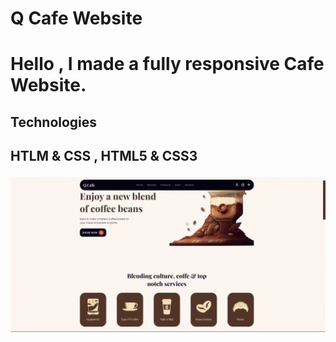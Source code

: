 <h1> Q Cafe Website <h1>

Hello , I made a fully responsive Cafe Website.

<h2> Technologies <h2>

HTLM & CSS , HTML5 & CSS3

![](screen.gif)
